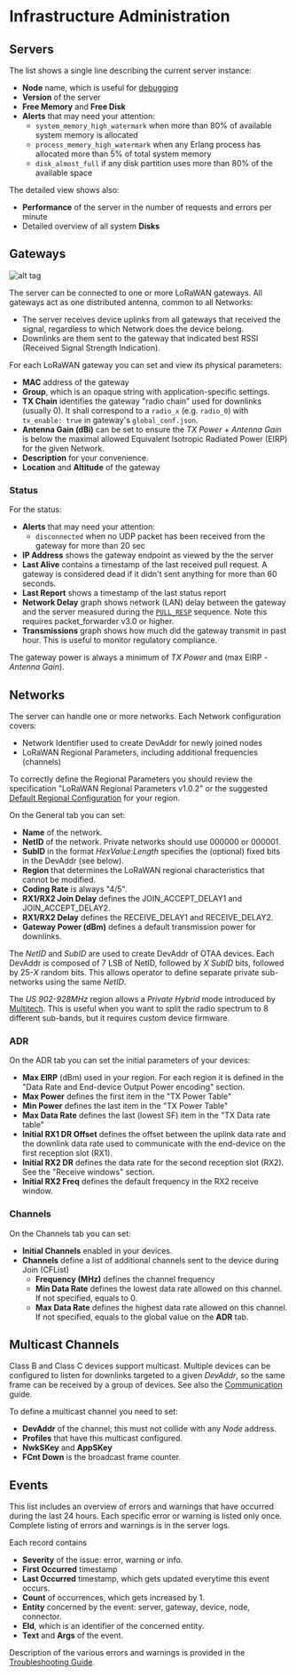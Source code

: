 # Infrastructure Administration

## Servers

The list shows a single line describing the current server instance:
 - **Node** name, which is useful for [debugging](Development.md#debugging)
 - **Version** of the server
 - **Free Memory** and **Free Disk**
 - **Alerts** that may need your attention:
   * `system_memory_high_watermark` when more than 80% of available system memory
     is allocated
   * `process_memory_high_watermark` when any Erlang process has allocated more
     than 5% of total system memory
   * `disk_almost_full` if any disk partition uses more than 80% of the available
     space

The detailed view shows also:
 - **Performance** of the server in the number of requests and errors per minute
 - Detailed overview of all system **Disks**


## Gateways
![alt tag](https://raw.githubusercontent.com/gotthardp/lorawan-server/master/doc/images/admin-gateway.png)

The server can be connected to one or more LoRaWAN gateways. All gateways act
as one distributed antenna, common to all Networks:
 * The server receives device uplinks from all gateways that received the signal,
   regardless to which Network does the device belong.
 * Downlinks are them sent to the gateway that indicated best RSSI (Received
   Signal Strength Indication).

For each LoRaWAN gateway you can set and view its physical parameters:
 - **MAC** address of the gateway
 - **Group**, which is an opaque string with application-specific settings.
 - **TX Chain** identifies the gateway "radio chain" used for downlinks (usually 0).
   It shall correspond to a `radio_x` (e.g. `radio_0`) with `tx_enable: true`
   in gateway's `global_conf.json`.
 - **Antenna Gain (dBi)** can be set to ensure the *TX Power* + *Antenna Gain*
   is below the maximal allowed Equivalent Isotropic Radiated Power (EIRP)
   for the given Network.
 - **Description** for your convenience.
 - **Location** and **Altitude** of the gateway

### Status

For the status:
 - **Alerts** that may need your attention:
   * `disconnected` when no UDP packet has been received from the gateway for
     more than 20 sec
 - **IP Address** shows the gateway endpoint as viewed by the the server
 - **Last Alive** contains a timestamp of the last received pull request. A gateway is
   considered dead if it didn't sent anything for more than 60 seconds.
 - **Last Report** shows a timestamp of the last status report
 - **Network Delay** graph shows network (LAN) delay between the gateway and the server
   measured during the [`PULL_RESP`](https://github.com/Lora-net/packet_forwarder/blob/master/PROTOCOL.TXT#L274)
   sequence. Note this requires packet_forwarder v3.0 or higher.
 - **Transmissions** graph shows how much did the gateway transmit in past hour.
   This is useful to monitor regulatory compliance.

The gateway power is always a minimum of *TX Power* and (max EIRP - *Antenna Gain*).


## Networks

The server can handle one or more networks. Each Network configuration covers:
 * Network Identifier used to create DevAddr for newly joined nodes
 * LoRaWAN Regional Parameters, including additional frequencies (channels)

To correctly define the Regional Parameters you should review the specification
"LoRaWAN Regional Parameters v1.0.2" or the suggested
[Default Regional Configuration](Regions.md) for your region.

On the General tab you can set:
 - **Name** of the network.
 - **NetID** of the network. Private networks should use 000000 or 000001.
 - **SubID** in the format *HexValue*:*Length* specifies the (optional) fixed
   bits in the DevAddr (see below).
 - **Region** that determines the LoRaWAN regional characteristics that cannot be modified.
 - **Coding Rate** is always "4/5".
 - **RX1/RX2 Join Delay** defines the JOIN_ACCEPT_DELAY1 and JOIN_ACCEPT_DELAY2.
 - **RX1/RX2 Delay** defines the RECEIVE_DELAY1 and RECEIVE_DELAY2.
 - **Gateway Power (dBm)** defines a default transmission power for downlinks.

The *NetID* and *SubID* are used to create DevAddr of OTAA devices. Each DevAddr
is composed of 7 LSB of NetID, followed by *X* *SubID* bits, followed by 25-*X*
random bits. This allows operator to define separate private sub-networks using
the same *NetID*.

The *US 902-928MHz* region allows a *Private Hybrid* mode introduced by
[Multitech](www.multitech.net/developer/software/lora/introduction-to-lora).
This is useful when you want to split the radio spectrum to 8 different sub-bands,
but it requires custom device firmware.

### ADR

On the ADR tab you can set the initial parameters of your devices:
 - **Max EIRP** (dBm) used in your region. For each region it is defined in the
   "Data Rate and End-device Output Power encoding" section.
 - **Max Power** defines the first item in the "TX Power Table"
 - **Min Power** defines the last item in the "TX Power Table"
 - **Max Data Rate** defines the last (lowest SF) item in the "TX Data rate table"
 - **Initial RX1 DR Offset** defines the offset between the uplink data rate and
   the downlink data rate used to communicate with the end-device on the first
   reception slot (RX1).
 - **Initial RX2 DR** defines the data rate for the second reception slot (RX2).
   See the "Receive windows" section.
 - **Initial RX2 Freq** defines the default frequency in the RX2 receive window.

### Channels

On the Channels tab you can set:
 - **Initial Channels** enabled in your devices.
 - **Channels** define a list of additional channels sent to the device during
   Join (CFList)
   - **Frequency (MHz)** defines the channel frequency
   - **Min Data Rate** defines the lowest data rate allowed on this channel.
     If not specified, equals to 0.
   - **Max Data Rate** defines the highest data rate allowed on this channel.
     If not specified, equals to the global value on the **ADR** tab.

## Multicast Channels

Class B and Class C devices support multicast. Multiple devices can be configured
to listen for downlinks targeted to a given *DevAddr*, so the same frame can be
received by a group of devices. See also the [Communication](Communication.md) guide.

To define a multicast channel you need to set:
 - **DevAddr** of the channel; this must not collide with any *Node* address.
 - **Profiles** that have this multicast configured.
 - **NwkSKey** and **AppSKey**
 - **FCnt Down** is the broadcast frame counter.


## Events

This list includes an overview of errors and warnings that have occurred during
the last 24 hours. Each specific error or warning is listed only once. Complete
listing of errors and warnings is in the server logs.

Each record contains
 - **Severity** of the issue: error, warning or info.
 - **First Occurred** timestamp
 - **Last Occurred** timestamp, which gets updated everytime this event occurs.
 - **Count** of occurrences, which gets increased by 1.
 - **Entity** concerned by the event: server, gateway, device, node, connector.
 - **EId**, which is an identifier of the concerned entity.
 - **Text** and **Args** of the event.

Description of the various errors and warnings is provided in the
[Troubleshooting Guide](Troubleshooting.md).
